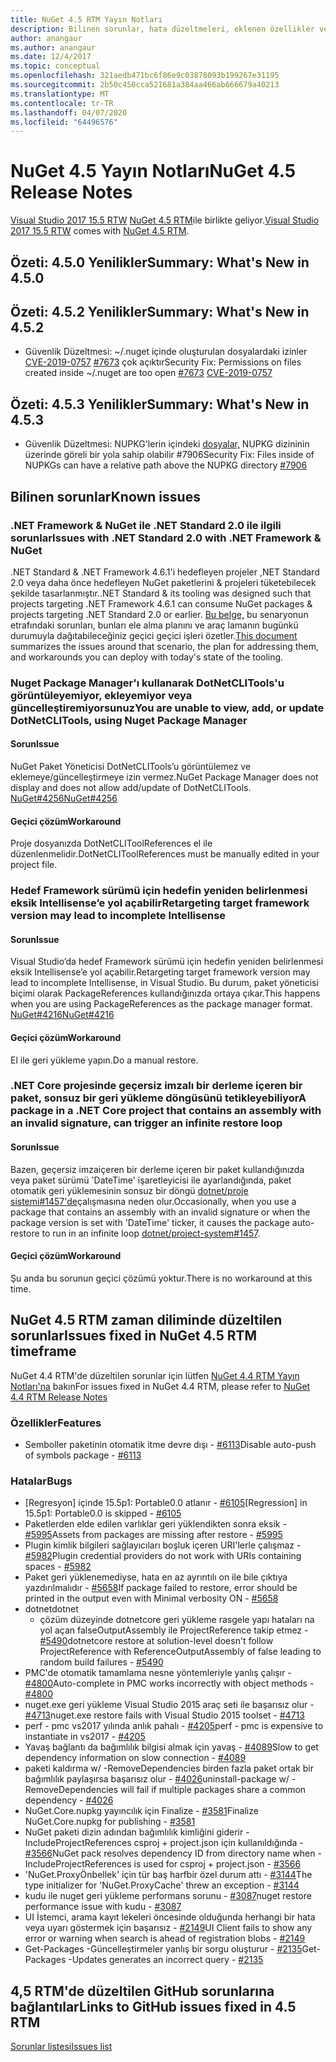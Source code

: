 ```yaml
---
title: NuGet 4.5 RTM Yayın Notları
description: Bilinen sorunlar, hata düzeltmeleri, eklenen özellikler ve DCR'ler dahil olmak üzere NuGet 4.5 RTM için sürüm notları.
author: anangaur
ms.author: anangaur
ms.date: 12/4/2017
ms.topic: conceptual
ms.openlocfilehash: 321aedb471bc6f86e9c03878093b199267e31195
ms.sourcegitcommit: 2b50c450cca521681a384aa466ab666679a40213
ms.translationtype: MT
ms.contentlocale: tr-TR
ms.lasthandoff: 04/07/2020
ms.locfileid: "64496576"
---
```

# <a name="nuget-45-release-notes"></a><span data-ttu-id="c735a-103">NuGet 4.5 Yayın Notları</span><span class="sxs-lookup"><span data-stu-id="c735a-103">NuGet 4.5 Release Notes</span></span>

<span data-ttu-id="c735a-104">[Visual Studio 2017 15.5 RTW](https://www.visualstudio.com/news/releasenotes/vs2017-relnotes) [NuGet 4.5 RTM](https://dist.nuget.org/win-x86-commandline/v4.5.0/nuget.exe)ile birlikte geliyor.</span><span class="sxs-lookup"><span data-stu-id="c735a-104">[Visual Studio 2017 15.5 RTW](https://www.visualstudio.com/news/releasenotes/vs2017-relnotes) comes with [NuGet 4.5 RTM](https://dist.nuget.org/win-x86-commandline/v4.5.0/nuget.exe).</span></span>

## <a name="summary-whats-new-in-450"></a><span data-ttu-id="c735a-105">Özeti: 4.5.0 Yenilikler</span><span class="sxs-lookup"><span data-stu-id="c735a-105">Summary: What's New in 4.5.0</span></span>

## <a name="summary-whats-new-in-452"></a><span data-ttu-id="c735a-106">Özeti: 4.5.2 Yenilikler</span><span class="sxs-lookup"><span data-stu-id="c735a-106">Summary: What's New in 4.5.2</span></span>

* <span data-ttu-id="c735a-107">Güvenlik Düzeltmesi: ~/.nuget içinde oluşturulan dosyalardaki izinler [CVE-2019-0757](https://portal.msrc.microsoft.com/en-us/security-guidance/advisory/CVE-2019-0757) [#7673](https://github.com/NuGet/Home/issues/7673) çok açıktır</span><span class="sxs-lookup"><span data-stu-id="c735a-107">Security Fix: Permissions on files created inside ~/.nuget are too open [#7673](https://github.com/NuGet/Home/issues/7673) [CVE-2019-0757](https://portal.msrc.microsoft.com/en-us/security-guidance/advisory/CVE-2019-0757)</span></span>

## <a name="summary-whats-new-in-453"></a><span data-ttu-id="c735a-108">Özeti: 4.5.3 Yenilikler</span><span class="sxs-lookup"><span data-stu-id="c735a-108">Summary: What's New in 4.5.3</span></span>

* <span data-ttu-id="c735a-109">Güvenlik Düzeltmesi: NUPKG'lerin içindeki [dosyalar,](https://github.com/NuGet/Home/issues/7906) NUPKG dizininin üzerinde göreli bir yola sahip olabilir #7906</span><span class="sxs-lookup"><span data-stu-id="c735a-109">Security Fix: Files inside of NUPKGs can have a relative path above the NUPKG directory [#7906](https://github.com/NuGet/Home/issues/7906)</span></span>

## <a name="known-issues"></a><span data-ttu-id="c735a-110">Bilinen sorunlar</span><span class="sxs-lookup"><span data-stu-id="c735a-110">Known issues</span></span>

### <a name="issues-with-net-standard-20-with-net-framework--nuget"></a><span data-ttu-id="c735a-111">.NET Framework & NuGet ile .NET Standard 2.0 ile ilgili sorunlar</span><span class="sxs-lookup"><span data-stu-id="c735a-111">Issues with .NET Standard 2.0 with .NET Framework & NuGet</span></span> 

<span data-ttu-id="c735a-112">.NET Standard & .NET Framework 4.6.1'i hedefleyen projeler ,NET Standard 2.0 veya daha önce hedefleyen NuGet paketlerini & projeleri tüketebilecek şekilde tasarlanmıştır.</span><span class="sxs-lookup"><span data-stu-id="c735a-112">.NET Standard & its tooling was designed such that projects targeting .NET Framework 4.6.1 can consume NuGet packages & projects targeting .NET Standard 2.0 or earlier.</span></span> <span data-ttu-id="c735a-113">[Bu belge,](https://github.com/dotnet/standard/issues/481) bu senaryonun etrafındaki sorunları, bunları ele alma planını ve araç lamanın bugünkü durumuyla dağıtabileceğiniz geçici geçici işleri özetler.</span><span class="sxs-lookup"><span data-stu-id="c735a-113">[This document](https://github.com/dotnet/standard/issues/481) summarizes the issues around that scenario, the plan for addressing them, and workarounds you can deploy with today's state of the tooling.</span></span>

### <a name="you-are-unable-to-view-add-or-update-dotnetclitools-using-nuget-package-manager"></a><span data-ttu-id="c735a-114">Nuget Package Manager'ı kullanarak DotNetCLITools'u görüntüleyemiyor, ekleyemiyor veya güncelleştiremiyorsunuz</span><span class="sxs-lookup"><span data-stu-id="c735a-114">You are unable to view, add, or update DotNetCLITools, using Nuget Package Manager</span></span>

#### <a name="issue"></a><span data-ttu-id="c735a-115">Sorun</span><span class="sxs-lookup"><span data-stu-id="c735a-115">Issue</span></span>

<span data-ttu-id="c735a-116">NuGet Paket Yöneticisi DotNetCLITools’u görüntülemez ve eklemeye/güncelleştirmeye izin vermez.</span><span class="sxs-lookup"><span data-stu-id="c735a-116">NuGet Package Manager does not display and does not allow add/update of DotNetCLITools.</span></span> [<span data-ttu-id="c735a-117">NuGet#4256</span><span class="sxs-lookup"><span data-stu-id="c735a-117">NuGet#4256</span></span>](https://github.com/NuGet/Home/issues/4256)

#### <a name="workaround"></a><span data-ttu-id="c735a-118">Geçici çözüm</span><span class="sxs-lookup"><span data-stu-id="c735a-118">Workaround</span></span>

<span data-ttu-id="c735a-119">Proje dosyanızda DotNetCLIToolReferences el ile düzenlenmelidir.</span><span class="sxs-lookup"><span data-stu-id="c735a-119">DotNetCLIToolReferences must be manually edited in your project file.</span></span>

### <a name="retargeting-target-framework-version-may-lead-to-incomplete-intellisense"></a><span data-ttu-id="c735a-120">Hedef Framework sürümü için hedefin yeniden belirlenmesi eksik Intellisense’e yol açabilir</span><span class="sxs-lookup"><span data-stu-id="c735a-120">Retargeting target framework version may lead to incomplete Intellisense</span></span>

#### <a name="issue"></a><span data-ttu-id="c735a-121">Sorun</span><span class="sxs-lookup"><span data-stu-id="c735a-121">Issue</span></span>

<span data-ttu-id="c735a-122">Visual Studio’da hedef Framework sürümü için hedefin yeniden belirlenmesi eksik Intellisense’e yol açabilir.</span><span class="sxs-lookup"><span data-stu-id="c735a-122">Retargeting target framework version may lead to incomplete Intellisense, in Visual Studio.</span></span> <span data-ttu-id="c735a-123">Bu durum, paket yöneticisi biçimi olarak PackageReferences kullandığınızda ortaya çıkar.</span><span class="sxs-lookup"><span data-stu-id="c735a-123">This happens when you are using PackageReferences as the package manager format.</span></span> [<span data-ttu-id="c735a-124">NuGet#4216</span><span class="sxs-lookup"><span data-stu-id="c735a-124">NuGet#4216</span></span>](https://github.com/NuGet/Home/issues/4216)

#### <a name="workaround"></a><span data-ttu-id="c735a-125">Geçici çözüm</span><span class="sxs-lookup"><span data-stu-id="c735a-125">Workaround</span></span>

<span data-ttu-id="c735a-126">El ile geri yükleme yapın.</span><span class="sxs-lookup"><span data-stu-id="c735a-126">Do a manual restore.</span></span>

### <a name="a-package-in-a-net-core-project-that-contains-an-assembly-with-an-invalid-signature-can-trigger-an-infinite-restore-loop"></a><span data-ttu-id="c735a-127">.NET Core projesinde geçersiz imzalı bir derleme içeren bir paket, sonsuz bir geri yükleme döngüsünü tetikleyebiliyor</span><span class="sxs-lookup"><span data-stu-id="c735a-127">A package in a .NET Core project that contains an assembly with an invalid signature, can trigger an infinite restore loop</span></span>

#### <a name="issue"></a><span data-ttu-id="c735a-128">Sorun</span><span class="sxs-lookup"><span data-stu-id="c735a-128">Issue</span></span>

<span data-ttu-id="c735a-129">Bazen, geçersiz imzaiçeren bir derleme içeren bir paket kullandığınızda veya paket sürümü 'DateTime' işaretleyicisi ile ayarlandığında, paket otomatik geri yüklemesinin sonsuz bir döngü [dotnet/proje sistemi#1457'de](https://github.com/dotnet/project-system/issues/1457)çalışmasına neden olur.</span><span class="sxs-lookup"><span data-stu-id="c735a-129">Occasionally, when you use a package that contains an assembly with an invalid signature or when the package version is set with 'DateTime' ticker, it causes the package auto-restore to run in an infinite loop [dotnet/project-system#1457](https://github.com/dotnet/project-system/issues/1457).</span></span>

#### <a name="workaround"></a><span data-ttu-id="c735a-130">Geçici çözüm</span><span class="sxs-lookup"><span data-stu-id="c735a-130">Workaround</span></span>

<span data-ttu-id="c735a-131">Şu anda bu sorunun geçici çözümü yoktur.</span><span class="sxs-lookup"><span data-stu-id="c735a-131">There is no workaround at this time.</span></span>

## <a name="issues-fixed-in-nuget-45-rtm-timeframe"></a><span data-ttu-id="c735a-132">NuGet 4.5 RTM zaman diliminde düzeltilen sorunlar</span><span class="sxs-lookup"><span data-stu-id="c735a-132">Issues fixed in NuGet 4.5 RTM timeframe</span></span>

<span data-ttu-id="c735a-133">NuGet 4.4 RTM'de düzeltilen sorunlar için lütfen [NuGet 4.4 RTM Yayın Notları'na](../release-notes/nuget-4.4-RTM.md) bakın</span><span class="sxs-lookup"><span data-stu-id="c735a-133">For issues fixed in NuGet 4.4 RTM, please refer to [NuGet 4.4 RTM Release Notes](../release-notes/nuget-4.4-RTM.md)</span></span> 

### <a name="features"></a><span data-ttu-id="c735a-134">Özellikler</span><span class="sxs-lookup"><span data-stu-id="c735a-134">Features</span></span>

- <span data-ttu-id="c735a-135">Semboller paketinin otomatik itme devre dışı - [#6113](https://github.com/NuGet/Home/issues/6113)</span><span class="sxs-lookup"><span data-stu-id="c735a-135">Disable auto-push of symbols package - [#6113](https://github.com/NuGet/Home/issues/6113)</span></span>

### <a name="bugs"></a><span data-ttu-id="c735a-136">Hatalar</span><span class="sxs-lookup"><span data-stu-id="c735a-136">Bugs</span></span>

- <span data-ttu-id="c735a-137">[Regresyon] içinde 15.5p1: Portable0.0 atlanır - [#6105](https://github.com/NuGet/Home/issues/6105)</span><span class="sxs-lookup"><span data-stu-id="c735a-137">[Regression] in 15.5p1: Portable0.0 is skipped - [#6105](https://github.com/NuGet/Home/issues/6105)</span></span>
- <span data-ttu-id="c735a-138">Paketlerden elde edilen varlıklar geri yüklendikten sonra eksik - [#5995](https://github.com/NuGet/Home/issues/5995)</span><span class="sxs-lookup"><span data-stu-id="c735a-138">Assets from packages are missing after restore - [#5995](https://github.com/NuGet/Home/issues/5995)</span></span>
- <span data-ttu-id="c735a-139">Plugin kimlik bilgileri sağlayıcıları boşluk içeren URI'lerle çalışmaz - [#5982](https://github.com/NuGet/Home/issues/5982)</span><span class="sxs-lookup"><span data-stu-id="c735a-139">Plugin credential providers do not work with URIs containing spaces - [#5982](https://github.com/NuGet/Home/issues/5982)</span></span>
- <span data-ttu-id="c735a-140">Paket geri yüklenemediyse, hata en az ayrıntılı on ile bile çıktıya yazdırılmalıdır - [#5658](https://github.com/NuGet/Home/issues/5658)</span><span class="sxs-lookup"><span data-stu-id="c735a-140">If package failed to restore, error should be printed in the output even with Minimal verbosity ON - [#5658](https://github.com/NuGet/Home/issues/5658)</span></span>
- <span data-ttu-id="c735a-141">dotnet</span><span class="sxs-lookup"><span data-stu-id="c735a-141">dotnet</span></span>
  - <span data-ttu-id="c735a-142">çözüm düzeyinde dotnetcore geri yükleme rasgele yapı hataları na yol açan falseOutputAssembly ile ProjectReference takip etmez - [#5490](https://github.com/NuGet/Home/issues/5490)</span><span class="sxs-lookup"><span data-stu-id="c735a-142">dotnetcore restore at solution-level doesn't follow ProjectReference with ReferenceOutputAssembly of false leading to random build failures - [#5490](https://github.com/NuGet/Home/issues/5490)</span></span>
- <span data-ttu-id="c735a-143">PMC'de otomatik tamamlama nesne yöntemleriyle yanlış çalışır - [#4800](https://github.com/NuGet/Home/issues/4800)</span><span class="sxs-lookup"><span data-stu-id="c735a-143">Auto-complete in PMC works incorrectly with object methods - [#4800](https://github.com/NuGet/Home/issues/4800)</span></span>
- <span data-ttu-id="c735a-144">nuget.exe geri yükleme Visual Studio 2015 araç seti ile başarısız olur - [#4713](https://github.com/NuGet/Home/issues/4713)</span><span class="sxs-lookup"><span data-stu-id="c735a-144">nuget.exe restore fails with Visual Studio 2015 toolset - [#4713](https://github.com/NuGet/Home/issues/4713)</span></span>
- <span data-ttu-id="c735a-145">perf - pmc vs2017 yılında anlık pahalı - [#4205](https://github.com/NuGet/Home/issues/4205)</span><span class="sxs-lookup"><span data-stu-id="c735a-145">perf - pmc is expensive to instantiate in vs2017 - [#4205](https://github.com/NuGet/Home/issues/4205)</span></span>
- <span data-ttu-id="c735a-146">Yavaş bağlantı da bağımlılık bilgisi almak için yavaş - [#4089](https://github.com/NuGet/Home/issues/4089)</span><span class="sxs-lookup"><span data-stu-id="c735a-146">Slow to get dependency information on slow connection - [#4089](https://github.com/NuGet/Home/issues/4089)</span></span>
- <span data-ttu-id="c735a-147">paketi kaldırma w/ -RemoveDependencies birden fazla paket ortak bir bağımlılık paylaşırsa başarısız olur - [#4026](https://github.com/NuGet/Home/issues/4026)</span><span class="sxs-lookup"><span data-stu-id="c735a-147">uninstall-package w/ -RemoveDependencies will fail if multiple packages share a common dependency - [#4026](https://github.com/NuGet/Home/issues/4026)</span></span>
- <span data-ttu-id="c735a-148">NuGet.Core.nupkg yayıncılık için Finalize - [#3581](https://github.com/NuGet/Home/issues/3581)</span><span class="sxs-lookup"><span data-stu-id="c735a-148">Finalize NuGet.Core.nupkg for publishing - [#3581](https://github.com/NuGet/Home/issues/3581)</span></span>
- <span data-ttu-id="c735a-149">NuGet paketi dizin adından bağımlılık kimliğini giderir -IncludeProjectReferences csproj + project.json için kullanıldığında - [#3566](https://github.com/NuGet/Home/issues/3566)</span><span class="sxs-lookup"><span data-stu-id="c735a-149">NuGet pack resolves dependency ID from directory name when -IncludeProjectReferences is used for csproj + project.json - [#3566](https://github.com/NuGet/Home/issues/3566)</span></span>
- <span data-ttu-id="c735a-150">'NuGet.ProxyÖnbellek' için tür baş harfbir özel durum attı - [#3144](https://github.com/NuGet/Home/issues/3144)</span><span class="sxs-lookup"><span data-stu-id="c735a-150">The type initializer for 'NuGet.ProxyCache' threw an exception - [#3144](https://github.com/NuGet/Home/issues/3144)</span></span>
- <span data-ttu-id="c735a-151">kudu ile nuget geri yükleme performans sorunu - [#3087](https://github.com/NuGet/Home/issues/3087)</span><span class="sxs-lookup"><span data-stu-id="c735a-151">nuget restore performance issue with kudu - [#3087](https://github.com/NuGet/Home/issues/3087)</span></span>
- <span data-ttu-id="c735a-152">UI İstemci, arama kayıt lekeleri öncesinde olduğunda herhangi bir hata veya uyarı göstermek için başarısız - [#2149](https://github.com/NuGet/Home/issues/2149)</span><span class="sxs-lookup"><span data-stu-id="c735a-152">UI Client fails to show any error or warning when search is ahead of registration blobs - [#2149](https://github.com/NuGet/Home/issues/2149)</span></span>
- <span data-ttu-id="c735a-153">Get-Packages -Güncelleştirmeler yanlış bir sorgu oluşturur - [#2135](https://github.com/NuGet/Home/issues/2135)</span><span class="sxs-lookup"><span data-stu-id="c735a-153">Get-Packages -Updates generates an incorrect query - [#2135](https://github.com/NuGet/Home/issues/2135)</span></span>

## <a name="links-to-github-issues-fixed-in-45-rtm"></a><span data-ttu-id="c735a-154">4,5 RTM'de düzeltilen GitHub sorunlarına bağlantılar</span><span class="sxs-lookup"><span data-stu-id="c735a-154">Links to GitHub issues fixed in 4.5 RTM</span></span>

[<span data-ttu-id="c735a-155">Sorunlar listesi</span><span class="sxs-lookup"><span data-stu-id="c735a-155">Issues list</span></span>](https://github.com/NuGet/Home/issues?q=is%3Aissue+milestone%3A4.5+is%3Aclosed)
